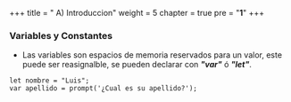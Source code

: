 +++
title = " A) Introduccion"
weight = 5
chapter = true
pre = "<b>1</b>"
+++
### Variables y Constantes

- Las variables son espacios de memoria reservados para un valor, este puede ser reasignalble, se pueden declarar con **_"var"_** ó **_"let"_**.

```
let nombre = "Luis";
var apellido = prompt('¿Cual es su apellido?');
```